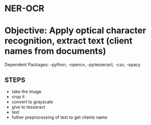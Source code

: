 # NER-OCR


# Objective: Apply optical character recognition, extract text (client names from documents)


Dependent Packages: 
-python, 
-opencv, 
-pytesseract, 
-csv,
-spacy

## STEPS
  * take the image
  * crop it
  * convert to grayscale
  * give to tesseract
  * text
  * futher preprocessing of text to get clients name
